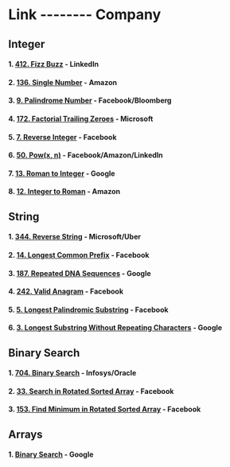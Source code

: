 # Link -------- Company
## Integer
#### 1.  [412. Fizz Buzz](https://leetcode.com/problems/fizz-buzz/) - 	Linkedln
#### 2.  [136. Single Number](https://leetcode.com/problems/single-number/description/) - 	Amazon
#### 3.  [9. Palindrome Number](https://leetcode.com/problems/palindrome-number/description/) - 	Facebook/Bloomberg
#### 4.  [172. Factorial Trailing Zeroes](https://leetcode.com/problems/factorial-trailing-zeroes/description/) - 	Microsoft
#### 5.  [7. Reverse Integer](https://leetcode.com/problems/reverse-integer/description/) - 	Facebook 
#### 6. [50. Pow(x, n)](https://leetcode.com/problems/powx-n/description/) - Facebook/Amazon/Linkedln
#### 7. [13. Roman to Integer](https://leetcode.com/problems/roman-to-integer/description/) - Google
#### 8. [12. Integer to Roman](https://leetcode.com/problems/integer-to-roman/description/) - Amazon

## String 
#### 1. [344. Reverse String](https://leetcode.com/problems/reverse-string/description/) - Microsoft/Uber
#### 2. [14. Longest Common Prefix](https://leetcode.com/problems/longest-common-prefix/) - Facebook
#### 3. [187. Repeated DNA Sequences](https://leetcode.com/problems/repeated-dna-sequences/) - Google
#### 4. [242. Valid Anagram](https://leetcode.com/problems/valid-anagram/description/) - Facebook
#### 5. [5. Longest Palindromic Substring](https://leetcode.com/problems/longest-palindromic-substring/description/) - Facebook
#### 6. [3. Longest Substring Without Repeating Characters](https://leetcode.com/problems/longest-substring-without-repeating-characters/) - Google

## Binary Search 
#### 1. [704. Binary Search](https://leetcode.com/problems/binary-search/description/) - Infosys/Oracle
#### 2. [33. Search in Rotated Sorted Array](https://leetcode.com/problems/search-in-rotated-sorted-array/description/) - Facebook
#### 3. [153. Find Minimum in Rotated Sorted Array](https://leetcode.com/problems/find-minimum-in-rotated-sorted-array/description/) - Facebook

## Arrays
#### 1. [Binary Search](https://leetcode.com/problems/two-sum/description/) - Google
